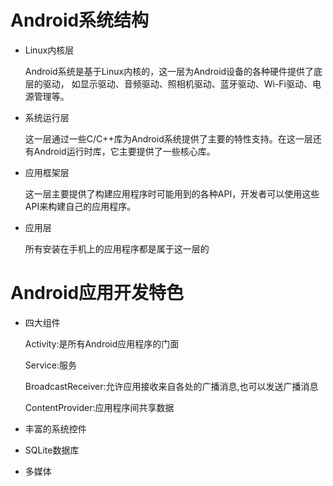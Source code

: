 # Android系统结构

- Linux内核层

  Android系统是基于Linux内核的，这一层为Android设备的各种硬件提供了底层的驱动， 如显示驱动、音频驱动、照相机驱动、蓝牙驱动、Wi-Fi驱动、电源管理等。

- 系统运行层

  这一层通过一些C/C++库为Android系统提供了主要的特性支持。在这一层还有Android运行时库，它主要提供了一些核心库。

- 应用框架层

  这一层主要提供了构建应用程序时可能用到的各种API，开发者可以使用这些API来构建自己的应用程序。

- 应用层

  所有安装在手机上的应用程序都是属于这一层的

# Android应用开发特色

- 四大组件

  Activity:是所有Android应用程序的门面

  Service:服务

  BroadcastReceiver:允许应用接收来自各处的广播消息,也可以发送广播消息

  ContentProvider:应用程序间共享数据
  
- 丰富的系统控件

- SQLite数据库

- 多媒体 